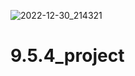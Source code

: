 ![2022-12-30_214321](https://user-images.githubusercontent.com/108303572/210209749-6d59ed38-f25e-4341-92a8-eff16e118a07.jpg)
# 9.5.4_project

